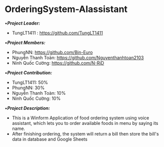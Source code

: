 # OrderingSystem-AIassistant

•***Project Leader:***
- TungLT1411 : https://github.com/TungLT1411

•***Project Members:***
- PhungNN: https://github.com/Bin-Euro
- Nguyễn Thanh Toàn: https://github.com/Nguyenthanhtoan2103
- Ninh Quốc Cường: https://github.com/N-RjD

•***Project Contribution:***
- TungLT1411: 50%
- PhungNN: 30%
- Nguyễn Thanh Toàn: 10%
- Ninh Quốc Cường: 10%

•***Project Description:***
- This is a Winform Application of food ordering system using voice assistant, which lets you to order available foods in menu by saying its name.
- After finishing ordering, the system will return a bill then store the bill's data in database and Google Sheets

